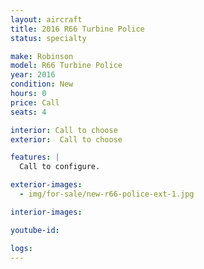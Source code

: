 ```yaml
---
layout: aircraft
title: 2016 R66 Turbine Police
status: specialty

make: Robinson
model: R66 Turbine Police
year: 2016
condition: New
hours: 0
price: Call
seats: 4

interior: Call to choose
exterior:  Call to choose

features: |
  Call to configure.

exterior-images:
  - img/for-sale/new-r66-police-ext-1.jpg

interior-images:

youtube-id:

logs:
---
```

